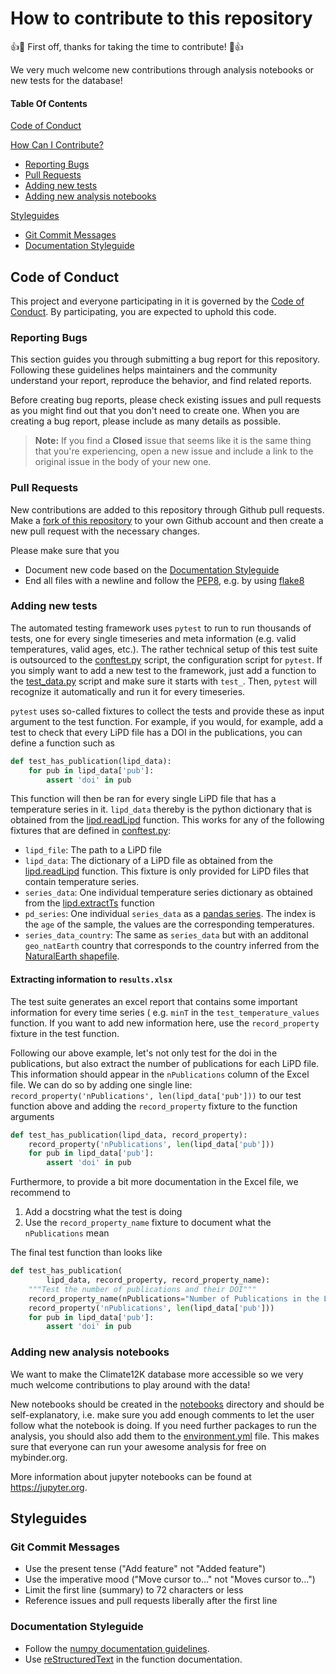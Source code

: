 # How to contribute to this repository

:+1::tada: First off, thanks for taking the time to contribute! :tada::+1:

We very much welcome new contributions through analysis notebooks or new tests for the database!

#### Table Of Contents

[Code of Conduct](#code-of-conduct)

[How Can I Contribute?](#how-can-i-contribute)
  * [Reporting Bugs](#reporting-bugs)
  * [Pull Requests](#pull-requests)
  * [Adding new tests](#adding-new-tests)
  * [Adding new analysis notebooks](#adding-new-analysis-notebooks)

[Styleguides](#styleguides)
  * [Git Commit Messages](#git-commit-messages)
  * [Documentation Styleguide](#documentation-styleguide)


## Code of Conduct

This project and everyone participating in it is governed by the [Code of Conduct](CODE_OF_CONDUCT.md).
By participating, you are expected to uphold this code.

### Reporting Bugs

This section guides you through submitting a bug report for this repository. Following these guidelines helps
maintainers and the community understand your report, reproduce the behavior, and find related reports.

Before creating bug reports, please check existing issues and pull requests as you might find out that
you don't need to create one. When you are creating a bug report, please include as many details as possible.

> **Note:** If you find a **Closed** issue that seems like it is the same thing that you're experiencing,
open a new issue and include a link to the original issue in the body of your new one.

### Pull Requests

New contributions are added to this repository through Github pull requests. Make a
[fork of this repository](https://github.com/Chilipp/Climate12K-Analysis/fork) to your own Github account
and then create a new pull request with the necessary changes.

Please make sure that you

* Document new code based on the [Documentation Styleguide](#documentation-styleguide)
* End all files with a newline and follow the [PEP8](https://www.python.org/dev/peps/pep-0008/), e.g. by using [flake8](https://pypi.org/project/flake8/)

### Adding new tests

The automated testing framework uses `pytest` to run to run thousands of tests, one for every single
timeseries and meta information (e.g. valid temperatures, valid ages, etc.). The rather technical
setup of this test suite is outsourced to the [conftest.py](tests/conftest.py) script, the
configuration script for `pytest`. If you simply want to add a new test to the framework, just add a
function to the [test_data.py](tests/test_data.py) script and make sure it starts with `test_`. Then,
`pytest` will recognize it automatically and run it for every timeseries.

`pytest` uses so-called fixtures to collect the tests and provide these as input argument to the
test function. For example, if you would, for example, add a test to check that every LiPD file has a
DOI in the publications, you can define a function such as

```python
def test_has_publication(lipd_data):
    for pub in lipd_data['pub']:
        assert 'doi' in pub
```

This function will then be ran for every single LiPD file that has a temperature series in it.
`lipd_data` thereby is the python dictionary that is obtained from the
[lipd.readLipd](http://nickmckay.github.io/LiPD-utilities/python) function. This works for any of
the following fixtures that are defined in [conftest.py](tests/conftest.py):

- `lipd_file`:
  The path to a LiPD file
- `lipd_data`:
  The dictionary of a LiPD file as obtained from the [lipd.readLipd](http://nickmckay.github.io/LiPD-utilities/python)
  function. This fixture is only provided for LiPD files that contain temperature series.
- `series_data`: One individual temperature series dictionary as obtained from the
  [lipd.extractTs](http://nickmckay.github.io/LiPD-utilities/python) function
- `pd_series`: One individual `series_data` as a [pandas series](https://pandas.pydata.org/pandas-docs/stable/reference/api/pandas.Series.html).
  The index is the `age` of the sample, the values are the corresponding temperatures.
- `series_data_country`: The same as `series_data` but with an additonal `geo_natEarth` country
  that corresponds to the country inferred from the [NaturalEarth shapefile](https://www.naturalearthdata.com/downloads/10m-cultural-vectors/10m-admin-0-countries/).

#### Extracting information to `results.xlsx`

The test suite generates an excel report that contains some important information for every time series (
e.g. `minT` in the `test_temperature_values` function. If you want to add new information here, use the
`record_property` fixture in the test function.

Following our above example, let's not only test for the doi in the  publications, but also extract the number
of publications for each LiPD file. This information should appear in the `nPublications` column of the
Excel file. We can do so by adding one single line: `record_property('nPublications', len(lipd_data['pub']))`
to our test function above and adding the `record_property` fixture to the function arguments

```python
def test_has_publication(lipd_data, record_property):
    record_property('nPublications', len(lipd_data['pub']))
    for pub in lipd_data['pub']:
        assert 'doi' in pub
```

Furthermore, to provide a bit more documentation in the Excel file, we recommend to

1. Add a docstring what the test is doing
2. Use the `record_property_name` fixture to document what the `nPublications`
  mean

The final test function than looks like

```python
def test_has_publication(
        lipd_data, record_property, record_property_name):
    """Test the number of publications and their DOI"""
    record_property_name(nPublications="Number of Publications in the LiPD file")
    record_property('nPublications', len(lipd_data['pub']))
    for pub in lipd_data['pub']:
        assert 'doi' in pub
```


### Adding new analysis notebooks
We want to make the Climate12K database more accessible so we very much welcome
contributions to play around with the data!

New notebooks should be created in the [notebooks](notebooks) directory and
should be self-explanatory, i.e. make sure you add enough comments to let the
user follow what the notebook is doing. If you need further packages to run the
analysis, you should also add them to the [environment.yml](environment.yml)
file. This makes sure that everyone can run your awesome analysis for
free on mybinder.org.

More information about jupyter notebooks can be found at https://jupyter.org.


## Styleguides

### Git Commit Messages

* Use the present tense ("Add feature" not "Added feature")
* Use the imperative mood ("Move cursor to..." not "Moves cursor to...")
* Limit the first line (summary) to 72 characters or less
* Reference issues and pull requests liberally after the first line

### Documentation Styleguide

* Follow the [numpy documentation guidelines](https://github.com/numpy/numpy/blob/master/doc/HOWTO_DOCUMENT.rst.txt).
* Use [reStructuredText](http://www.sphinx-doc.org/en/master/usage/restructuredtext/basics.html) in the
  function documentation.
